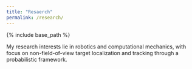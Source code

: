```yaml
---
title: "Resaerch"
permalink: /research/
---
```


{% include base_path %}


My research interests lie in robotics and computational mechanics, with focus on non-field-of-view target localization and tracking through a probabilistic framework.
